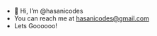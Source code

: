 - 👋 Hi, I’m @hasanicodes
- You can reach me at hasanicodes@gmail.com
- Lets Goooooo!
<!---
hasanicodes/hasanicodes is a ✨ special ✨ repository because its `README.md` (this file) appears on your GitHub profile.
You can click the Preview link to take a look at your changes.
--->
